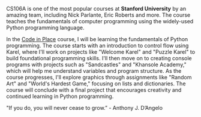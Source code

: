 CS106A is one of the most popular courses at **Stanford University** by an amazing team, including Nick Parlante, Eric Roberts and more. The course teaches the fundamentals of computer programming using the widely-used Python programming language. 

In the [Code in Place](https://codeinplace.stanford.edu/) course, I will be learning the fundamentals of Python programming. The course starts with an introduction to control flow using Karel, where I'll work on projects like "Welcome Karel" and "Puzzle Karel" to build foundational programming skills. I'll then move on to creating console programs with projects such as "Sandcastles" and "Khansole Academy," which will help me understand variables and program structure. As the course progresses, I'll explore graphics through assignments like "Random Art" and "World's Hardest Game," focusing on lists and dictionaries. The course will conclude with a final project that encourages creativity and continued learning in Python programming.

"If you do, you will never cease to grow.” - Anthony J. D’Angelo
